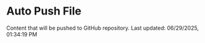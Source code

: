 # Auto Push File

Content that will be pushed to GitHub repository.
Last updated: 06/29/2025, 01:34:19 PM